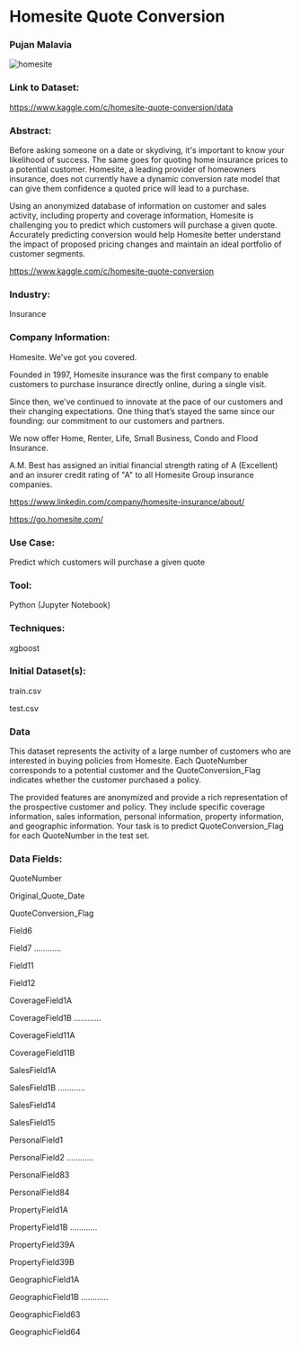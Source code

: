 # Homesite Quote Conversion
### Pujan Malavia

![homesite](https://user-images.githubusercontent.com/19572673/62336567-d6051300-b49e-11e9-9746-e7c3b2c4bedd.png)

### Link to Dataset:
https://www.kaggle.com/c/homesite-quote-conversion/data

### Abstract:
Before asking someone on a date or skydiving, it's important to know your likelihood of success. The same goes for quoting home insurance prices to a potential customer. Homesite, a leading provider of homeowners insurance, does not currently have a dynamic conversion rate model that can give them confidence a quoted price will lead to a purchase. 

Using an anonymized database of information on customer and sales activity, including property and coverage information, Homesite is challenging you to predict which customers will purchase a given quote. Accurately predicting conversion would help Homesite better understand the impact of proposed pricing changes and maintain an ideal portfolio of customer segments. 

https://www.kaggle.com/c/homesite-quote-conversion

### Industry:
Insurance

### Company Information:
Homesite. We've got you covered. 

Founded in 1997, Homesite insurance was the first company to enable customers to purchase insurance directly online, during a single visit.

Since then, we’ve continued to innovate at the pace of our customers and their changing expectations. One thing that’s stayed the same since our founding: our commitment to our customers and partners. 

We now offer Home, Renter, Life, Small Business, Condo and Flood Insurance. 

A.M. Best has assigned an initial financial strength rating of A (Excellent) and an insurer credit rating of "A"​ to all Homesite Group insurance companies. 

https://www.linkedin.com/company/homesite-insurance/about/

https://go.homesite.com/

### Use Case:
Predict which customers will purchase a given quote

### Tool:
Python (Jupyter Notebook)

### Techniques:

xgboost 

### Initial Dataset(s):

train.csv

test.csv

### Data

This dataset represents the activity of a large number of customers who are interested in buying policies from Homesite. Each QuoteNumber corresponds to a potential customer and the QuoteConversion_Flag indicates whether the customer purchased a policy.

The provided features are anonymized and provide a rich representation of the prospective customer and policy. They include specific coverage information, sales information, personal information, property information, and geographic information. Your task is to predict QuoteConversion_Flag for each QuoteNumber in the test set.

### Data Fields:

QuoteNumber

Original_Quote_Date

QuoteConversion_Flag

Field6

Field7 ............

Field11

Field12

CoverageField1A

CoverageField1B ............

CoverageField11A

CoverageField11B

SalesField1A

SalesField1B ............

SalesField14

SalesField15

PersonalField1

PersonalField2 ............

PersonalField83

PersonalField84

PropertyField1A

PropertyField1B ............

PropertyField39A

PropertyField39B

GeographicField1A

GeographicField1B ............

GeographicField63

GeographicField64


